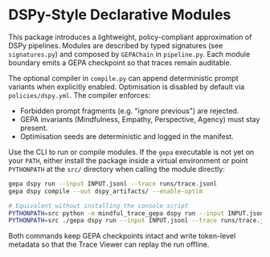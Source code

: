 # DSPy-Style Declarative Modules

This package introduces a lightweight, policy-compliant approximation of DSPy
pipelines. Modules are described by typed signatures (see `signatures.py`) and
composed by `GEPAChain` in `pipeline.py`. Each module boundary emits a GEPA
checkpoint so that traces remain auditable.

The optional compiler in `compile.py` can append deterministic prompt variants
when explicitly enabled. Optimisation is disabled by default via
`policies/dspy.yml`. The compiler enforces:

- Forbidden prompt fragments (e.g. "ignore previous") are rejected.
- GEPA invariants (Mindfulness, Empathy, Perspective, Agency) must stay present.
- Optimisation seeds are deterministic and logged in the manifest.

Use the CLI to run or compile modules. If the `gepa` executable is not yet on
your `PATH`, either install the package inside a virtual environment or point
`PYTHONPATH` at the `src/` directory when calling the module directly:

```bash
gepa dspy run --input INPUT.jsonl --trace runs/trace.jsonl
gepa dspy compile --out dspy_artifacts/ --enable-optim

# Equivalent without installing the console script
PYTHONPATH=src python -m mindful_trace_gepa dspy run --input INPUT.jsonl --trace runs/trace.jsonl
PYTHONPATH=src ./gepa dspy run --input INPUT.jsonl --trace runs/trace.jsonl
```

Both commands keep GEPA checkpoints intact and write token-level metadata so
that the Trace Viewer can replay the run offline.
